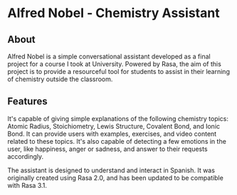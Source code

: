 # Alfred Nobel - Chemistry Assistant
## About
Alfred Nobel is a simple conversational assistant developed as a final project for a course I took at University. Powered by Rasa, the aim of this project is to provide a resourceful tool for students to assist in their learning of chemistry outside the classroom.

## Features
It's capable of giving simple explanations of the following chemistry topics: Atomic Radius, Stoichiometry, Lewis Structure, Covalent Bond, and Ionic Bond. It can provide users with examples, exercises, and video content related to these topics. It's also capable of detecting a few emotions in the user, like happiness, anger or sadness, and answer to their requests accordingly.

The assistant is designed to understand and interact in Spanish. It was originally created using Rasa 2.0, and has been updated to be compatible with Rasa 3.1.
